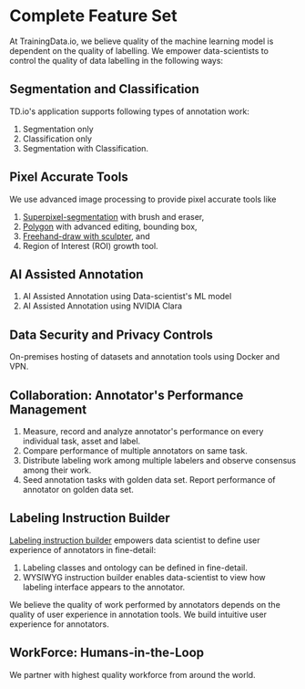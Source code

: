 # Complete Feature Set
At TrainingData.io, we believe quality of the machine learning model is dependent on the quality of labelling. We empower data-scientists to control the quality of data labelling in the following ways:

## Segmentation and Classification

TD.io's application supports following types of annotation work:

1. Segmentation only
2. Classification only
3. Segmentation with Classification.

## Pixel Accurate Tools

We use advanced image processing to provide pixel accurate tools like

1. [Superpixel-segmentation](#segmentation-with-brush--eraser) with brush and eraser,
2. [Polygon](#polygon-tool) with advanced editing, bounding box,
3. [Freehand-draw with sculpter](#freehand-with-sculpter), and
4. Region of Interest (ROI) growth tool.


## AI Assisted Annotation

1. AI Assisted Annotation using Data-scientist's ML model
2. AI Assisted Annotation using NVIDIA Clara


## Data Security and Privacy Controls

On-premises hosting of datasets and annotation tools using Docker and VPN.

## Collaboration: Annotator's Performance Management

1. Measure, record and analyze annotator's performance on every individual task, asset and label.
2. Compare performance of multiple annotators on same task.
3. Distribute labeling work among multiple labelers and observe consensus among their work.
4. Seed annotation tasks with golden data set. Report performance of annotator on golden data set.

## Labeling Instruction Builder

[Labeling instruction builder](#labeling-instruction-builder-2) empowers data scientist to define user experience of annotators in fine-detail:

1. Labeling classes and ontology can be defined in fine-detail.
2. WYSIWYG instruction builder enables  data-scientist to view how labeling interface appears to the annotator.

We believe the quality of work performed by annotators depends on the quality of user experience in annotation tools. We build intuitive user experience for annotators.

## WorkForce: Humans-in-the-Loop

We partner with highest quality workforce from around the world.
